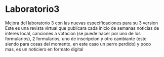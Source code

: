 # Laboratorio3
Mejora del laboratorio 3 con las nuevas especificaciones para su 3 version
Este es una revista virtual que publicara cada inicio de semanas noticias de interes local, canciones a votacion (se puede hacer por uno de los formularios), 2 formularios, uno de inscripcion y otro cambiante (este siendo para cosas del momento, en este caso un perro perdido) y poco mas, es un noticiero en formato digital
